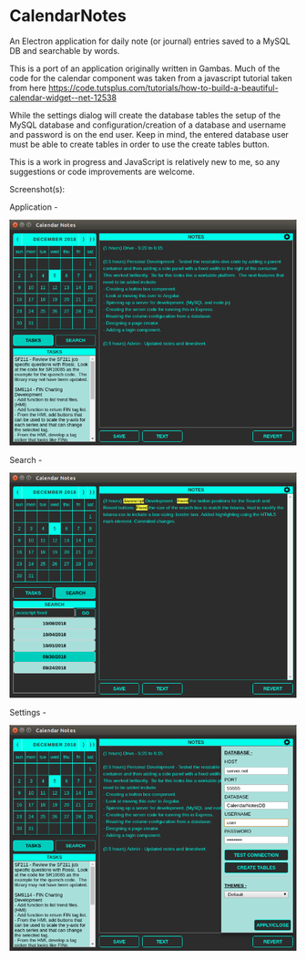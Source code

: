 # CalendarNotes
An Electron application for daily note (or journal) entries saved to a MySQL DB and searchable by words.

This is a port of an application originally written in Gambas.  Much of the code for the calendar component was taken from a 
javascript tutorial taken from here https://code.tutsplus.com/tutorials/how-to-build-a-beautiful-calendar-widget--net-12538

While the settings dialog will create the database tables the setup of the MySQL database and configuration/creation of a
database and username and password is on the end user.  Keep in mind, the entered database user must be able to create tables
in order to use the create tables button.

This is a work in progress and JavaScript is relatively new to me, so any suggestions or code improvements are welcome.

Screenshot(s):

Application -

<img src="./screenshots/Screenshot_Application.png">

Search -

<img src="./screenshots/Screenshot_Search.png">

Settings -

<img src="./screenshots/Screenshot_Settings.png">
